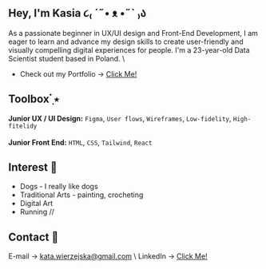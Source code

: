 ## Hey, I'm Kasia ૮₍ ´˶• ᴥ •˶` ₎ა
As a passionate beginner in UX/UI design and Front-End Development, I am eager to learn and advance my design skills to create user-friendly and visually compelling digital experiences for people. I'm a 23-year-old Data Scientist student based in Poland. \

* Check out my Portfolio -> <a href="https://katarzynawierzejska.notion.site/Hi-I-m-Kasia-d76c01f2dc2249fc9ce30d59b9fd30fb" target="_blank">Click Me!</a>
## Toolbox  ๋࣭ ⭑ 
__Junior UX / UI Design:__ ```Figma```, ```User flows```, ```Wireframes```, ```Low-fidelity```, ```High-fitelidy``` \
\
__Junior Front End:__ ```HTML```, ```CSS```, ```Tailwind```, ```React``` 

## Interest 🐍
* Dogs - I really like dogs
* Traditional Arts - painting, crocheting
* Digital Art
* Running //

## Contact 🦈
E-mail -> kata.wierzejska@gmail.com \\
LinkedIn -> <a href="https://www.linkedin.com/in/katarzyna-wierzejska-0ba460255/" target="_blank">Click Me!</a>
<!--
**KatarzynaWierzejska/KatarzynaWierzejska** is a ✨ _special_ ✨ repository because its `README.md` (this file) appears on your GitHub profile.

Here are some ideas to get you started:

- 🔭 I’m currently working on ...
- 🌱 I’m currently learning ...
- 👯 I’m looking to collaborate on ...
- 🤔 I’m looking for help with ...
- 💬 Ask me about ...
- 📫 How to reach me: ...
- 😄 Pronouns: ...
- ⚡ Fun fact: ...
-->
